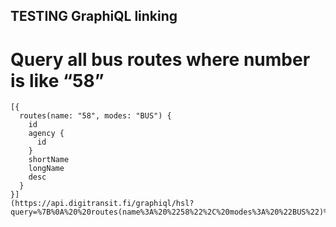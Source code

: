 ## TESTING GraphiQL linking ##

# Query all bus routes where number is like “58” #

```
[{
  routes(name: "58", modes: "BUS") {
    id
    agency {
      id
    }
    shortName
    longName
    desc
  }
}]
(https://api.digitransit.fi/graphiql/hsl?query=%7B%0A%20%20routes(name%3A%20%2258%22%2C%20modes%3A%20%22BUS%22)%20%7B%0A%20%20%20%20id%0A%20%20%20%20agency%20%7B%0A%20%20%20%20%20%20id%0A%20%20%20%20%7D%0A%20%20%20%20shortName%0A%20%20%20%20longName%0A%20%20%20%20desc%0A%20%20%7D%0A%7D)
```
